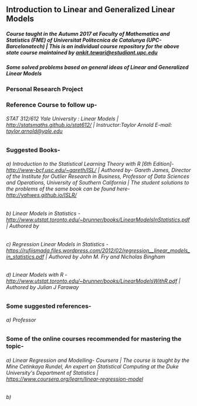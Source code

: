 ## Introduction to Linear and Generalized Linear Models

##### Course taught in the Autumn 2017 at Faculty of Mathematics and Statistics (FME) of Universitat Politecnica de Catalunya (UPC-Barcelonatech) | This is an individual course repository for the above state course maintained by ankit.tewari@estudiant.upc.edu
#####
#####
##### Some solved problems based on general ideas of Linear and Generalized Linear Models  
### Personal Research Project 

### Reference Course to follow up-
###### STAT 312/612 Yale University : Linear Models | http://statsmaths.github.io/stat612/ | Instructor:Taylor Arnold E-mail: taylor.arnold@yale.edu





### Suggested Books-
###### a) Introduction to the Statistical Learning Theory with R [6th Edition]- http://www-bcf.usc.edu/~gareth/ISL/     |      Authored by- Gareth James, Director of the Institute for Outlier Research in Business, Professor of Data Sciences and Operations, University of Southern California     |    The student solutions to the problems of the same book can be found here- http://yahwes.github.io/ISLR/

###### b) Linear Models in Statistics - http://www.utstat.toronto.edu/~brunner/books/LinearModelsInStatistics.pdf | Authored by
###### c) Regression Linear Models in Statistics - https://rufiismada.files.wordpress.com/2012/02/regression__linear_models_in_statistics.pdf     |    Authored by John M. Fry and Nicholas Bingham
###### d) Linear Models with R - http://www.utstat.toronto.edu/~brunner/books/LinearModelsWithR.pdf  |  Authored by Julian J Faraway
### Some suggested references-
###### a) Professor 


### Some of the online courses recommended for mastering the topic-
###### a) Linear Regression and Modelling- Coursera | The course is taught by the Mine Cetinkaya Rundel, An expert on Statistical Computing at the Duke University's Department of Statistics | https://www.coursera.org/learn/linear-regression-model  
###### b) 
